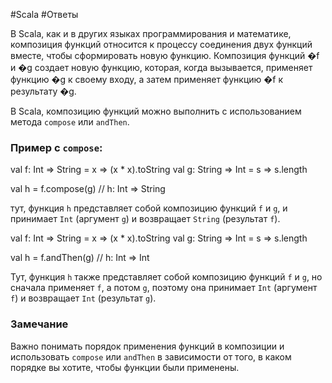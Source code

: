 
#Scala 
#Ответы 

В Scala, как и в других языках программирования и математике, композиция функций относится к процессу соединения двух функций вместе, чтобы сформировать новую функцию. Композиция функций �f и �g создает новую функцию, которая, когда вызывается, применяет функцию �g к своему входу, а затем применяет функцию �f к результату �g.

В Scala, композицию функций можно выполнить с использованием метода `compose` или `andThen`.

### Пример с `compose`:
val f: Int => String = x => (x * x).toString
val g: String => Int = s => s.length

val h = f.compose(g) // h: Int => String


тут, функция `h` представляет собой композицию функций `f` и `g`, и принимает `Int` (аргумент `g`) и возвращает `String` (результат `f`).

val f: Int => String = x => (x * x).toString
val g: String => Int = s => s.length

val h = f.andThen(g) // h: Int => Int


Тут, функция `h` также представляет собой композицию функций `f` и `g`, но сначала применяет `f`, а потом `g`, поэтому она принимает `Int` (аргумент `f`) и возвращает `Int` (результат `g`).

### Замечание

Важно понимать порядок применения функций в композиции и использовать `compose` или `andThen` в зависимости от того, в каком порядке вы хотите, чтобы функции были применены.